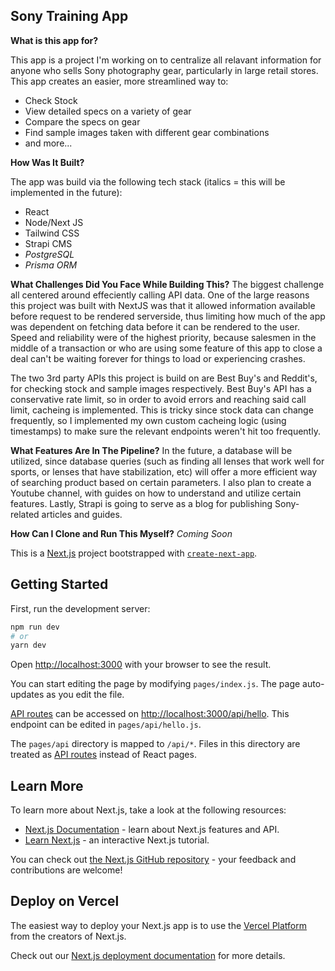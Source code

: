 ## Sony Training App 

**What is this app for?**

This app is a project I'm working on to centralize all relavant information for anyone who sells Sony photography gear, particularly in large retail stores. This app creates an easier, more streamlined way to:

* Check Stock
* View detailed specs on a variety of gear
* Compare the specs on gear
* Find sample images taken with different gear combinations 
* and more...

**How Was It Built?**

The app was build via the following tech stack (italics = this will be implemented in the future): 
* React
* Node/Next JS 
* Tailwind CSS
* Strapi CMS
* *PostgreSQL*
* *Prisma ORM*

**What Challenges Did You Face While Building This?**
The biggest challenge all centered around effeciently calling API data. One of the large reasons this project was built with NextJS was that it allowed information available before request to be rendered serverside, thus limiting how much of the app was dependent on fetching data before it can be rendered to the user. Speed and reliability were of the highest priority, because salesmen in the middle of a transaction or who are using some feature of this app to close a deal can't be waiting forever for things to load or experiencing crashes. 

The two 3rd party APIs this project is build on are Best Buy's and Reddit's, for checking stock and sample images respectively. Best Buy's API has a conservative rate limit, so in order to avoid errors and reaching said call limit, cacheing is implemented. This is tricky since stock data can change frequently, so I implemented my own custom cacheing logic (using timestamps) to make sure the relevant endpoints weren't hit too frequently. 

**What Features Are In The Pipeline?** 
In the future, a database will be utilized, since database queries (such as finding all lenses that work well for sports, or lenses that have stabilization, etc) will offer a more efficient way of searching product based on certain parameters. I also plan to create a Youtube channel, with guides on how to understand and utilize certain features. Lastly, Strapi is going to serve as a blog for publishing Sony-related articles and guides. 

**How Can I Clone and Run This Myself?**
*Coming Soon*



This is a [Next.js](https://nextjs.org/) project bootstrapped with [`create-next-app`](https://github.com/vercel/next.js/tree/canary/packages/create-next-app).

## Getting Started

First, run the development server:

```bash
npm run dev
# or
yarn dev
```

Open [http://localhost:3000](http://localhost:3000) with your browser to see the result.

You can start editing the page by modifying `pages/index.js`. The page auto-updates as you edit the file.

[API routes](https://nextjs.org/docs/api-routes/introduction) can be accessed on [http://localhost:3000/api/hello](http://localhost:3000/api/hello). This endpoint can be edited in `pages/api/hello.js`.

The `pages/api` directory is mapped to `/api/*`. Files in this directory are treated as [API routes](https://nextjs.org/docs/api-routes/introduction) instead of React pages.

## Learn More

To learn more about Next.js, take a look at the following resources:

- [Next.js Documentation](https://nextjs.org/docs) - learn about Next.js features and API.
- [Learn Next.js](https://nextjs.org/learn) - an interactive Next.js tutorial.

You can check out [the Next.js GitHub repository](https://github.com/vercel/next.js/) - your feedback and contributions are welcome!

## Deploy on Vercel

The easiest way to deploy your Next.js app is to use the [Vercel Platform](https://vercel.com/new?utm_medium=default-template&filter=next.js&utm_source=create-next-app&utm_campaign=create-next-app-readme) from the creators of Next.js.

Check out our [Next.js deployment documentation](https://nextjs.org/docs/deployment) for more details.
